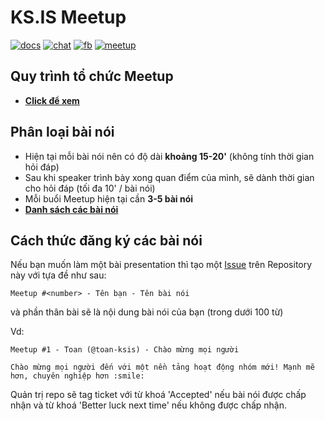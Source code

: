 # KS.IS Meetup

[![docs](https://raw.githubusercontent.com/ks-is/docs/master/icon/docs.png)](https://github.com/ks-is/docs)
[![chat](https://raw.githubusercontent.com/ks-is/docs/master/icon/chat.png)](https://ksis.slack.com/messages/chat)
[![fb](https://raw.githubusercontent.com/ks-is/docs/master/icon/fb.png)](https://www.facebook.com/groups/kmasouth.is)
[![meetup](https://raw.githubusercontent.com/ks-is/docs/master/icon/meet.png)](https://github.com/ks-is/meetup/issues)

## Quy trình tổ chức Meetup

- [**Click để xem**](https://github.com/ks-is/docs/blob/master/hoat_dong_nhom.md#meet-up)

## Phân loại bài nói

- Hiện tại mỗi bài nói nên có độ dài **khoảng 15-20'** (không tính thời gian hỏi đáp)
- Sau khi speaker trình bày xong quan điểm của mình, sẽ dành thời gian cho hỏi đáp (tối đa 10' / bài nói)
- Mỗi buổi Meetup hiện tại cần **3-5 bài nói**
- [**Danh sách các bài nói**](https://github.com/ks-is/meetup/issues)

## Cách thức đăng ký các bài nói

Nếu bạn muốn làm một bài presentation thì tạo một [Issue](https://github.com/ks-is/meetup/issues/new) trên Repository này với tựa đề như sau:

```
Meetup #<number> - Tên bạn - Tên bài nói
```

và phần thân bài sẽ là nội dung bài nói của bạn (trong dưới 100 từ)

Vd:

```
Meetup #1 - Toan (@toan-ksis) - Chào mừng mọi người

Chào mừng mọi người đến với một nền tảng hoạt động nhóm mới! Mạnh mẽ hơn, chuyên nghiệp hơn :smile:
```


Quản trị repo sẽ tag ticket với từ khoá 'Accepted' nếu bài nói được chấp nhận và từ khoá 'Better luck next time' nếu không được chấp nhận.
